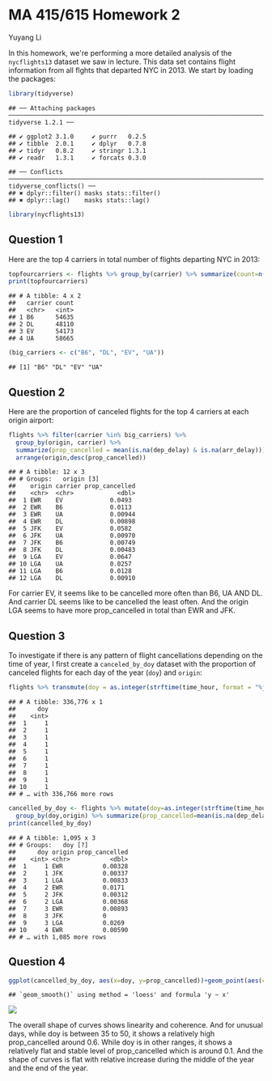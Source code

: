 MA 415/615 Homework 2
================
Yuyang Li

In this homework, we're performing a more detailed analysis of the `nycflights13` dataset we saw in lecture. This data set contains flight information from all flghts that departed NYC in 2013. We start by loading the packages:

``` r
library(tidyverse)
```

    ## ── Attaching packages ────────────────────────────────────────────────────────────────────────── tidyverse 1.2.1 ──

    ## ✔ ggplot2 3.1.0     ✔ purrr   0.2.5
    ## ✔ tibble  2.0.1     ✔ dplyr   0.7.8
    ## ✔ tidyr   0.8.2     ✔ stringr 1.3.1
    ## ✔ readr   1.3.1     ✔ forcats 0.3.0

    ## ── Conflicts ───────────────────────────────────────────────────────────────────────────── tidyverse_conflicts() ──
    ## ✖ dplyr::filter() masks stats::filter()
    ## ✖ dplyr::lag()    masks stats::lag()

``` r
library(nycflights13)
```

Question 1
----------

Here are the top 4 carriers in total number of flights departing NYC in 2013:

``` r
topfourcarriers <- flights %>% group_by(carrier) %>% summarize(count=n()) %>% filter(rank(desc(count))<=4)
print(topfourcarriers)
```

    ## # A tibble: 4 x 2
    ##   carrier count
    ##   <chr>   <int>
    ## 1 B6      54635
    ## 2 DL      48110
    ## 3 EV      54173
    ## 4 UA      58665

``` r
(big_carriers <- c("B6", "DL", "EV", "UA"))
```

    ## [1] "B6" "DL" "EV" "UA"

Question 2
----------

Here are the proportion of canceled flights for the top 4 carriers at each origin airport:

``` r
flights %>% filter(carrier %in% big_carriers) %>%
  group_by(origin, carrier) %>%
  summarize(prop_cancelled = mean(is.na(dep_delay) & is.na(arr_delay))) %>%
  arrange(origin,desc(prop_cancelled))
```

    ## # A tibble: 12 x 3
    ## # Groups:   origin [3]
    ##    origin carrier prop_cancelled
    ##    <chr>  <chr>            <dbl>
    ##  1 EWR    EV             0.0493 
    ##  2 EWR    B6             0.0113 
    ##  3 EWR    UA             0.00944
    ##  4 EWR    DL             0.00898
    ##  5 JFK    EV             0.0582 
    ##  6 JFK    UA             0.00970
    ##  7 JFK    B6             0.00749
    ##  8 JFK    DL             0.00483
    ##  9 LGA    EV             0.0647 
    ## 10 LGA    UA             0.0257 
    ## 11 LGA    B6             0.0128 
    ## 12 LGA    DL             0.00910

For carrier EV, it seems like to be cancelled more often than B6, UA AND DL. And carrier DL seems like to be cancelled the least often. And the origin LGA seems to have more prop\_cancelled in total than EWR and JFK.

Question 3
----------

To investigate if there is any pattern of flight cancellations depending on the time of year, I first create a `canceled_by_doy` dataset with the proportion of canceled flights for each day of the year (`doy`) and `origin`:

``` r
flights %>% transmute(doy = as.integer(strftime(time_hour, format = "%j")))
```

    ## # A tibble: 336,776 x 1
    ##      doy
    ##    <int>
    ##  1     1
    ##  2     1
    ##  3     1
    ##  4     1
    ##  5     1
    ##  6     1
    ##  7     1
    ##  8     1
    ##  9     1
    ## 10     1
    ## # … with 336,766 more rows

``` r
cancelled_by_doy <- flights %>% mutate(doy=as.integer(strftime(time_hour, format = "%j"))) %>%
  group_by(doy,origin) %>% summarize(prop_cancelled=mean(is.na(dep_delay) & is.na(arr_delay)))
print(cancelled_by_doy)
```

    ## # A tibble: 1,095 x 3
    ## # Groups:   doy [?]
    ##      doy origin prop_cancelled
    ##    <int> <chr>           <dbl>
    ##  1     1 EWR           0.00328
    ##  2     1 JFK           0.00337
    ##  3     1 LGA           0.00833
    ##  4     2 EWR           0.0171 
    ##  5     2 JFK           0.00312
    ##  6     2 LGA           0.00368
    ##  7     3 EWR           0.00893
    ##  8     3 JFK           0      
    ##  9     3 LGA           0.0269 
    ## 10     4 EWR           0.00590
    ## # … with 1,085 more rows

Question 4
----------

``` r
ggplot(cancelled_by_doy, aes(x=doy, y=prop_cancelled))+geom_point(aes(color=origin), alpha=0.3)+geom_smooth(aes(color=origin),se=FALSE)
```

    ## `geom_smooth()` using method = 'loess' and formula 'y ~ x'

![](hw2_files/figure-markdown_github/q4-1.png)

The overall shape of curves shows linearity and coherence. And for unusual days, while doy is between 35 to 50, it shows a relatively high prop\_cancelled around 0.6. While doy is in other ranges, it shows a relatively flat and stable level of prop\_cancelled which is around 0.1. And the shape of curves is flat with relative increase during the middle of the year and the end of the year.
